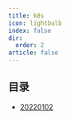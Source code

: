 ```yaml
---
title: k8s
icon: lightbulb
index: false
dir:
  order: 2
article: false 
---
```


## 目录

- [20220102](20220102.md)